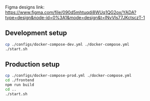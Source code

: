 Figma designs link: https://www.figma.com/file/090d5mhtuqdi8WUq1QG2ox/YADA?type=design&node-id=0%3A1&mode=design&t=INvVls77JKctsczT-1

## Development setup

```bash
cp ./configs/docker-compose-dev.yml ./docker-compose.yml
./start.sh
```

## Production setup

```bash
cp ./configs/docker-compose-prod.yml ./docker-compose.yml
cd ./frontend
npm run build
cd ..
./start.sh
```